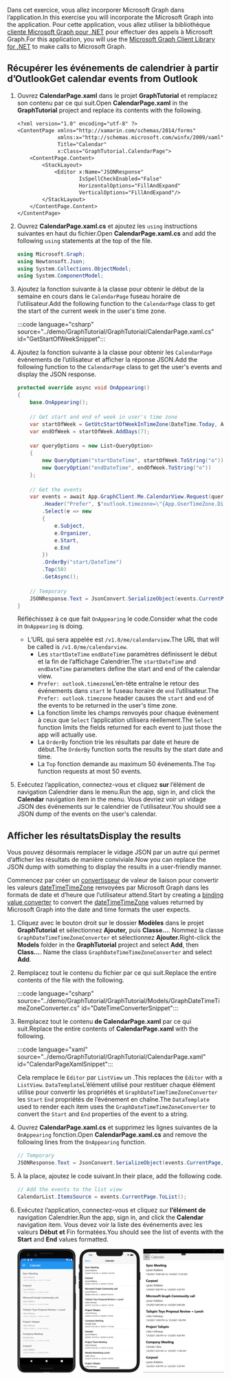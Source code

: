 <!-- markdownlint-disable MD002 MD041 -->

<span data-ttu-id="6cf17-101">Dans cet exercice, vous allez incorporer Microsoft Graph dans l’application.</span><span class="sxs-lookup"><span data-stu-id="6cf17-101">In this exercise you will incorporate the Microsoft Graph into the application.</span></span> <span data-ttu-id="6cf17-102">Pour cette application, vous allez utiliser la bibliothèque [cliente Microsoft Graph pour .NET](https://github.com/microsoftgraph/msgraph-sdk-dotnet) pour effectuer des appels à Microsoft Graph.</span><span class="sxs-lookup"><span data-stu-id="6cf17-102">For this application, you will use the [Microsoft Graph Client Library for .NET](https://github.com/microsoftgraph/msgraph-sdk-dotnet) to make calls to Microsoft Graph.</span></span>

## <a name="get-calendar-events-from-outlook"></a><span data-ttu-id="6cf17-103">Récupérer les événements de calendrier à partir d’Outlook</span><span class="sxs-lookup"><span data-stu-id="6cf17-103">Get calendar events from Outlook</span></span>

1. <span data-ttu-id="6cf17-104">Ouvrez **CalendarPage.xaml** dans le projet **GraphTutorial** et remplacez son contenu par ce qui suit.</span><span class="sxs-lookup"><span data-stu-id="6cf17-104">Open **CalendarPage.xaml** in the **GraphTutorial** project and replace its contents with the following.</span></span>

    ```xaml
    <?xml version="1.0" encoding="utf-8" ?>
    <ContentPage xmlns="http://xamarin.com/schemas/2014/forms"
                 xmlns:x="http://schemas.microsoft.com/winfx/2009/xaml"
                 Title="Calendar"
                 x:Class="GraphTutorial.CalendarPage">
        <ContentPage.Content>
            <StackLayout>
                <Editor x:Name="JSONResponse"
                        IsSpellCheckEnabled="False"
                        HorizontalOptions="FillAndExpand"
                        VerticalOptions="FillAndExpand"/>
            </StackLayout>
        </ContentPage.Content>
    </ContentPage>
    ```

1. <span data-ttu-id="6cf17-105">Ouvrez **CalendarPage.xaml.cs** et ajoutez les `using` instructions suivantes en haut du fichier.</span><span class="sxs-lookup"><span data-stu-id="6cf17-105">Open **CalendarPage.xaml.cs** and add the following `using` statements at the top of the file.</span></span>

    ```csharp
    using Microsoft.Graph;
    using Newtonsoft.Json;
    using System.Collections.ObjectModel;
    using System.ComponentModel;
    ```

1. <span data-ttu-id="6cf17-106">Ajoutez la fonction suivante à la classe pour obtenir le début de la semaine en cours dans le `CalendarPage` fuseau horaire de l’utilisateur.</span><span class="sxs-lookup"><span data-stu-id="6cf17-106">Add the following function to the `CalendarPage` class to get the start of the current week in the user's time zone.</span></span>

    :::code language="csharp" source="../demo/GraphTutorial/GraphTutorial/CalendarPage.xaml.cs" id="GetStartOfWeekSnippet":::

1. <span data-ttu-id="6cf17-107">Ajoutez la fonction suivante à la classe pour obtenir les `CalendarPage` événements de l’utilisateur et afficher la réponse JSON.</span><span class="sxs-lookup"><span data-stu-id="6cf17-107">Add the following function to the `CalendarPage` class to get the user's events and display the JSON response.</span></span>

    ```csharp
    protected override async void OnAppearing()
    {
        base.OnAppearing();

        // Get start and end of week in user's time zone
        var startOfWeek = GetUtcStartOfWeekInTimeZone(DateTime.Today, App.UserTimeZone);
        var endOfWeek = startOfWeek.AddDays(7);

        var queryOptions = new List<QueryOption>
        {
            new QueryOption("startDateTime", startOfWeek.ToString("o")),
            new QueryOption("endDateTime", endOfWeek.ToString("o"))
        };

        // Get the events
        var events = await App.GraphClient.Me.CalendarView.Request(queryOptions)
            .Header("Prefer", $"outlook.timezone=\"{App.UserTimeZone.DisplayName}\"")
            .Select(e => new
            {
                e.Subject,
                e.Organizer,
                e.Start,
                e.End
            })
            .OrderBy("start/DateTime")
            .Top(50)
            .GetAsync();

        // Temporary
        JSONResponse.Text = JsonConvert.SerializeObject(events.CurrentPage, Formatting.Indented);
    }
    ```

    <span data-ttu-id="6cf17-108">Réfléchissez à ce que fait `OnAppearing` le code.</span><span class="sxs-lookup"><span data-stu-id="6cf17-108">Consider what the code in `OnAppearing` is doing.</span></span>

    - <span data-ttu-id="6cf17-109">L’URL qui sera appelée est `/v1.0/me/calendarview`.</span><span class="sxs-lookup"><span data-stu-id="6cf17-109">The URL that will be called is `/v1.0/me/calendarview`.</span></span>
        - <span data-ttu-id="6cf17-110">Les `startDateTime` `endDateTime` paramètres définissent le début et la fin de l’affichage Calendrier.</span><span class="sxs-lookup"><span data-stu-id="6cf17-110">The `startDateTime` and `endDateTime` parameters define the start and end of the calendar view.</span></span>
        - <span data-ttu-id="6cf17-111">`Prefer: outlook.timezone`L’en-tête entraîne le retour des événements dans `start` le fuseau horaire de `end` l’utilisateur.</span><span class="sxs-lookup"><span data-stu-id="6cf17-111">The `Prefer: outlook.timezone` header causes the `start` and `end` of the events to be returned in the user's time zone.</span></span>
        - <span data-ttu-id="6cf17-112">La fonction limite les champs renvoyés pour chaque événement à ceux que `Select` l’application utilisera réellement.</span><span class="sxs-lookup"><span data-stu-id="6cf17-112">The `Select` function limits the fields returned for each event to just those the app will actually use.</span></span>
        - <span data-ttu-id="6cf17-113">La `OrderBy` fonction trie les résultats par date et heure de début.</span><span class="sxs-lookup"><span data-stu-id="6cf17-113">The `OrderBy` function sorts the results by the start date and time.</span></span>
        - <span data-ttu-id="6cf17-114">La `Top` fonction demande au maximum 50 événements.</span><span class="sxs-lookup"><span data-stu-id="6cf17-114">The `Top` function requests at most 50 events.</span></span>

1. <span data-ttu-id="6cf17-115">Exécutez l’application, connectez-vous et cliquez **sur** l’élément de navigation Calendrier dans le menu.</span><span class="sxs-lookup"><span data-stu-id="6cf17-115">Run the app, sign in, and click the **Calendar** navigation item in the menu.</span></span> <span data-ttu-id="6cf17-116">Vous devriez voir un vidage JSON des événements sur le calendrier de l’utilisateur.</span><span class="sxs-lookup"><span data-stu-id="6cf17-116">You should see a JSON dump of the events on the user's calendar.</span></span>

## <a name="display-the-results"></a><span data-ttu-id="6cf17-117">Afficher les résultats</span><span class="sxs-lookup"><span data-stu-id="6cf17-117">Display the results</span></span>

<span data-ttu-id="6cf17-118">Vous pouvez désormais remplacer le vidage JSON par un autre qui permet d’afficher les résultats de manière conviviale.</span><span class="sxs-lookup"><span data-stu-id="6cf17-118">Now you can replace the JSON dump with something to display the results in a user-friendly manner.</span></span>

<span data-ttu-id="6cf17-119">Commencez par créer un [convertisseur](/xamarin/xamarin-forms/xaml/xaml-basics/data-binding-basics#binding-value-converters) de valeur de liaison pour convertir les valeurs [dateTimeTimeZone](/graph/api/resources/datetimetimezone?view=graph-rest-1.0) renvoyées par Microsoft Graph dans les formats de date et d’heure que l’utilisateur attend.</span><span class="sxs-lookup"><span data-stu-id="6cf17-119">Start by creating a [binding value converter](/xamarin/xamarin-forms/xaml/xaml-basics/data-binding-basics#binding-value-converters) to convert the [dateTimeTimeZone](/graph/api/resources/datetimetimezone?view=graph-rest-1.0) values returned by Microsoft Graph into the date and time formats the user expects.</span></span>

1. <span data-ttu-id="6cf17-120">Cliquez avec le bouton droit sur le dossier **Modèles** dans le projet **GraphTutorial** et sélectionnez **Ajouter,** puis **Classe...**. Nommez la classe `GraphDateTimeTimeZoneConverter` et sélectionnez **Ajouter.**</span><span class="sxs-lookup"><span data-stu-id="6cf17-120">Right-click the **Models** folder in the **GraphTutorial** project and select **Add**, then **Class...**. Name the class `GraphDateTimeTimeZoneConverter` and select **Add**.</span></span>

1. <span data-ttu-id="6cf17-121">Remplacez tout le contenu du fichier par ce qui suit.</span><span class="sxs-lookup"><span data-stu-id="6cf17-121">Replace the entire contents of the file with the following.</span></span>

    :::code language="csharp" source="../demo/GraphTutorial/GraphTutorial/Models/GraphDateTimeTimeZoneConverter.cs" id="DateTimeConverterSnippet":::

1. <span data-ttu-id="6cf17-122">Remplacez tout le contenu **de CalendarPage.xaml** par ce qui suit.</span><span class="sxs-lookup"><span data-stu-id="6cf17-122">Replace the entire contents of **CalendarPage.xaml** with the following.</span></span>

    :::code language="xaml" source="../demo/GraphTutorial/GraphTutorial/CalendarPage.xaml" id="CalendarPageXamlSnippet":::

    <span data-ttu-id="6cf17-123">Cela remplace le `Editor` par `ListView` un .</span><span class="sxs-lookup"><span data-stu-id="6cf17-123">This replaces the `Editor` with a `ListView`.</span></span> <span data-ttu-id="6cf17-124">`DataTemplate`L’élément utilisé pour restituer chaque élément utilise pour convertir les propriétés et `GraphDateTimeTimeZoneConverter` les `Start` `End` propriétés de l’événement en chaîne.</span><span class="sxs-lookup"><span data-stu-id="6cf17-124">The `DataTemplate` used to render each item uses the `GraphDateTimeTimeZoneConverter` to convert the `Start` and `End` properties of the event to a string.</span></span>

1. <span data-ttu-id="6cf17-125">Ouvrez **CalendarPage.xaml.cs** et supprimez les lignes suivantes de la `OnAppearing` fonction.</span><span class="sxs-lookup"><span data-stu-id="6cf17-125">Open **CalendarPage.xaml.cs** and remove the following lines from the `OnAppearing` function.</span></span>

    ```csharp
    // Temporary
    JSONResponse.Text = JsonConvert.SerializeObject(events.CurrentPage, Formatting.Indented);
    ```

1. <span data-ttu-id="6cf17-126">À la place, ajoutez le code suivant.</span><span class="sxs-lookup"><span data-stu-id="6cf17-126">In their place, add the following code.</span></span>

    ```csharp
    // Add the events to the list view
    CalendarList.ItemsSource = events.CurrentPage.ToList();
    ```

1. <span data-ttu-id="6cf17-127">Exécutez l’application, connectez-vous et cliquez sur **l’élément de** navigation Calendrier.</span><span class="sxs-lookup"><span data-stu-id="6cf17-127">Run the app, sign in, and click the **Calendar** navigation item.</span></span> <span data-ttu-id="6cf17-128">Vous devez voir la liste des événements avec les valeurs **Début** **et** Fin formatées.</span><span class="sxs-lookup"><span data-stu-id="6cf17-128">You should see the list of events with the **Start** and **End** values formatted.</span></span>

    ![Capture d’écran du tableau des événements](./images/calendar-page.png)
